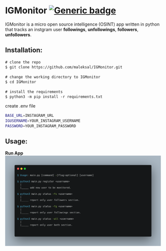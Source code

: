 # IGMonitor [![Generic badge](https://img.shields.io/badge/Python-3.8.5-<COLOR>.svg)](https://shields.io/)
IGMonitor is a micro open source intelligence (OSINT) app written in python that tracks an instgram user **followings**, **unfollowings**, **followers**, **unfollowers**.

## Installation:
```terminal
# clone the repo
$ git clone https://github.com/maleksal/IGMonitor.git

# change the working directory to IGMonitor
$ cd IGMonitor

# install the requirements
$ python3 -m pip install -r requirements.txt
```
create .env file
```bash
BASE_URL=INSTAGRAM_URL
IGUSERNAME=YOUR_INSTAGRAM_USERNAME
PASSWORD=YOUR_INSTAGRAM_PASSWORD
```
## Usage:
**Run App**
![](https://github.com/maleksal/IGMonitor/blob/main/carbon(1).png)


